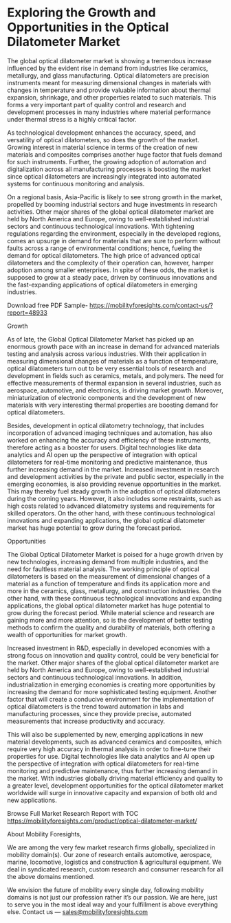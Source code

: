 # Exploring the Growth and Opportunities in the Optical Dilatometer Market
The global optical dilatometer market is showing a tremendous increase influenced by the evident rise in demand from industries like ceramics, metallurgy, and glass manufacturing. Optical dilatometers are precision instruments meant for measuring dimensional changes in materials with changes in temperature and provide valuable information about thermal expansion, shrinkage, and other properties related to such materials. This forms a very important part of quality control and research and development processes in many industries where material performance under thermal stress is a highly critical factor.

As technological development enhances the accuracy, speed, and versatility of optical dilatometers, so does the growth of the market. Growing interest in material science in terms of the creation of new materials and composites comprises another huge factor that fuels demand for such instruments. Further, the growing adoption of automation and digitalization across all manufacturing processes is boosting the market since optical dilatometers are increasingly integrated into automated systems for continuous monitoring and analysis.

On a regional basis, Asia-Pacific is likely to see strong growth in the market, propelled by booming industrial sectors and huge investments in research activities. Other major shares of the global optical dilatometer market are held by North America and Europe, owing to well-established industrial sectors and continuous technological innovations. With tightening regulations regarding the environment, especially in the developed regions, comes an upsurge in demand for materials that are sure to perform without faults across a range of environmental conditions; hence, fueling the demand for optical dilatometers. The high price of advanced optical dilatometers and the complexity of their operation can, however, hamper adoption among smaller enterprises. In spite of these odds, the market is supposed to grow at a steady pace, driven by continuous innovations and the fast-expanding applications of optical dilatometers in emerging industries.

Download free PDF Sample- https://mobilityforesights.com/contact-us/?report=48933

Growth

As of late, the Global Optical Dilatometer Market has picked up an enormous growth pace with an increase in demand for advanced materials testing and analysis across various industries. With their application in measuring dimensional changes of materials as a function of temperature, optical dilatometers turn out to be very essential tools of research and development in fields such as ceramics, metals, and polymers. The need for effective measurements of thermal expansion in several industries, such as aerospace, automotive, and electronics, is driving market growth. Moreover, miniaturization of electronic components and the development of new materials with very interesting thermal properties are boosting demand for optical dilatometers.

Besides, development in optical dilatometry technology, that includes incorporation of advanced imaging techniques and automation, has also worked on enhancing the accuracy and efficiency of these instruments, therefore acting as a booster for users. Digital technologies like data analytics and AI open up the perspective of integration with optical dilatometers for real-time monitoring and predictive maintenance, thus further increasing demand in the market. Increased investment in research and development activities by the private and public sector, especially in the emerging economies, is also providing revenue opportunities in the market. This may thereby fuel steady growth in the adoption of optical dilatometers during the coming years. However, it also includes some restraints, such as high costs related to advanced dilatometry systems and requirements for skilled operators. On the other hand, with these continuous technological innovations and expanding applications, the global optical dilatometer market has huge potential to grow during the forecast period.

Opportunities

The Global Optical Dilatometer Market is poised for a huge growth driven by new technologies, increasing demand from multiple industries, and the need for faultless material analysis. The working principle of optical dilatometers is based on the measurement of dimensional changes of a material as a function of temperature and finds its application more and more in the ceramics, glass, metallurgy, and construction industries. On the other hand, with these continuous technological innovations and expanding applications, the global optical dilatometer market has huge potential to grow during the forecast period. While material science and research are gaining more and more attention, so is the development of better testing methods to confirm the quality and durability of materials, both offering a wealth of opportunities for market growth.

Increased investment in R&D, especially in developed economies with a strong focus on innovation and quality control, could be very beneficial for the market. Other major shares of the global optical dilatometer market are held by North America and Europe, owing to well-established industrial sectors and continuous technological innovations. In addition, industrialization in emerging economies is creating more opportunities by increasing the demand for more sophisticated testing equipment. Another factor that will create a conducive environment for the implementation of optical dilatometers is the trend toward automation in labs and manufacturing processes, since they provide precise, automated measurements that increase productivity and accuracy.

This will also be supplemented by new, emerging applications in new material developments, such as advanced ceramics and composites, which require very high accuracy in thermal analysis in order to fine-tune their properties for use. Digital technologies like data analytics and AI open up the perspective of integration with optical dilatometers for real-time monitoring and predictive maintenance, thus further increasing demand in the market. With industries globally driving material efficiency and quality to a greater level, development opportunities for the optical dilatometer market worldwide will surge in innovative capacity and expansion of both old and new applications.

Browse Full Market Research Report with TOC https://mobilityforesights.com/product/optical-dilatometer-market/

About Mobility Foresights,

We are among the very few market research firms globally, specialized in mobility domain(s). Our zone of research entails automotive, aerospace, marine, locomotive, logistics and construction & agricultural equipment. We deal in syndicated research, custom research and consumer research for all the above domains mentioned.

We envision the future of mobility every single day, following mobility domains is not just our profession rather it’s our passion. We are here, just to serve you in the most ideal way and your fulfillment is above everything else. Contact us — sales@mobilityforesights.com
